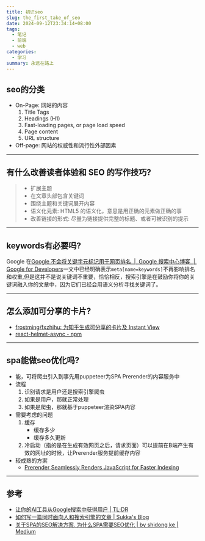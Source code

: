 ```yaml
---
title: 初识seo
slug: the_first_take_of_seo
date: 2024-09-12T23:34:14+08:00
tags:
  - 笔记
  - 前端
  - web
categories:
  - 学习
summary: 永远在路上
--- 
```


## seo的分类
- On-Page: 网站的内容
  1. Title Tags
  2. Headings (H1)
  3. Fast-loading pages, or page load speed
  4. Page content
  5. URL structure
- Off-page: 网站的权威性和流行性外部因素

---

## 有什么改善读者体验和 SEO 的写作技巧?
> - 扩展主题
> - 在文章头部包含关键词
> - 围绕主题和关键词展开内容
> - 语义化元素: HTML5 的语义化，意思是用正确的元素做正确的事
> - 改善链接的形式: 尽量为链接提供完整的标题、或者可被识别的提示

---

## keywords有必要吗?
Google 在[Google 不会将关键字元标记用于网页排名  |  Google 搜索中心博客  |  Google for Developers](https://developers.google.com/search/blog/2009/09/google-does-not-use-keywords-meta-tag?hl=zh-cn )一文中已经明确表示`meta[name=keywords]`不再影响排名和权重,但是这并不是说关键词不重要，恰恰相反，搜索引擎是在鼓励你将你的关键词融入你的文章中，因为它们已经会用语义分析寻找关键词了。

---

## 怎么添加可分享的卡片?
- [frostming/fxzhihu: 为知乎生成可分享的卡片及 Instant View](https://github.com/frostming/fxzhihu )
- [react-helmet-async - npm](https://www.npmjs.com/package/react-helmet-async )

---

## spa能做seo优化吗?
- 能，可将爬虫引入到事先用puppeteer为SPA Prerender的内容服务中
- 流程
  1. 识别请求是用户还是搜索引擎爬虫
  2. 如果是用户，那就正常处理
  3. 如果是爬虫，那就基于puppeteer渲染SPA内容
- 需要考虑的问题
  1. 缓存
     - 缓存多少
     - 缓存多久更新
  2. 冷启动（指的是在生成有效网页之后，请求页面）可以提前在B端产生有效的网址的时候，让Prerender服务提前缓存内容
- 较成熟的方案
  - [Prerender Seamlessly Renders JavaScript for Faster Indexing](https://prerender.io/ )

---

## 参考 
- [让你的AI工具从Google搜索中获得用户 | TL;DR](https://mazzzystar.github.io/2023/07/23/Get-users-for-your-AI-tool-from-Google-search-zh/)
- [如何写一篇同时面向人和搜索引擎的文章 | Sukka's Blog](https://blog.skk.moe/post/how-to-write-for-seo/ )
- [关于SPA的SEO解决方案. 为什么SPA需要SEO优化 | by shidong ke | Medium](https://medium.com/@keshidong.dev/%E5%85%B3%E4%BA%8Espa%E7%9A%84seo%E4%BC%98%E5%8C%96%E6%96%B9%E6%A1%88-2639a63361ad )